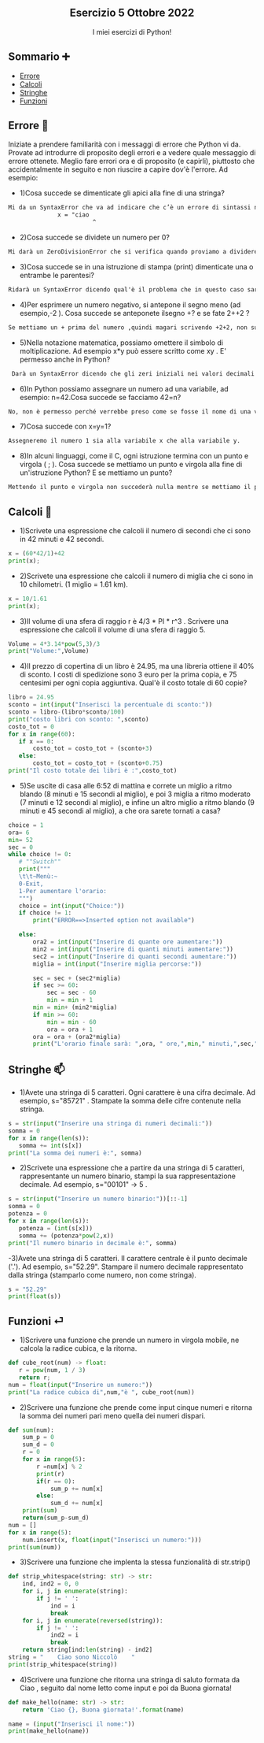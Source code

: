 <p align="center">
  <h2 align="center">Esercizio 5 Ottobre 2022</h2>
  <p align="center">I miei esercizi di Python!</p>
</p>

## Sommario ➕

- [Errore](#Errore)
- [Calcoli](#Calcoli)
- [Stringhe](#Stringhe)
- [Funzioni](#Funzioni)

## Errore 🚫

Iniziate a prendere familiarità con i messaggi di errore che Python vi da. Provate ad introdurre di proposito degli errori e a vedere quale messaggio di errore ottenete. Meglio fare errori ora e di proposito (e capirli), piuttosto che accidentalmente in seguito e non riuscire a capire dov'è l'errore. Ad esempio:

- 1)Cosa succede se dimenticate gli apici alla fine di una stringa?
```html
Mi da un SyntaxError che va ad indicare che c’è un errore di sintassi nel programma, in questo caso l’errore sarà la mancanza di un apice e successivamente andrà a segnare dove si trova l’errore in questo modo:
              x = "ciao
                        ^
```

- 2)Cosa succede se dividete un numero per 0?
```html
Mi darà un ZeroDivisionError che si verifica quando proviamo a dividere un numero in virgola mobile per 0.
```

- 3)Cosa succede se in una istruzione di stampa (print) dimenticate una o entrambe le parentesi?
```html
Ridarà un SyntaxError dicendo qual'è il problema che in questo caso sarà “Missing parentheses in call to 'print'” e successivamente darà anche il modo in cui possiamo correggere il nostro errore che sarà “Did you mean print("ciao")?”
```

- 4)Per esprimere un numero negativo, si antepone il segno meno (ad esempio,-2 ). Cosa succede se anteponete ilsegno +? e se fate 2++2 ?
```html
Se mettiamo un + prima del numero ,quindi magari scrivendo +2+2, non succederà nulla, stessa cosa se proviamo a scrivere 2++2. 
```

- 5)Nella notazione matematica, possiamo omettere il simbolo di moltiplicazione. Ad esempio x*y può essere scritto come xy . E' permesso anche in Python?
```html
 Darà un SyntaxError dicendo che gli zeri iniziali nei valori decimali non sono consentiti. 
```

- 6)In Python possiamo assegnare un numero ad una variabile, ad esempio: n=42.Cosa succede se facciamo 42=n?
```html
No, non è permesso perché verrebbe preso come se fosse il nome di una variabile dando un NameError.
```

- 7)Cosa succede con x=y=1?
```html
Assegneremo il numero 1 sia alla variabile x che alla variabile y.
```

- 8)In alcuni linguaggi, come il C, ogni istruzione termina con un punto e virgola ( ; ). Cosa succede se mettiamo un punto e virgola alla fine di un'istruzione Python? E se mettiamo un punto?
```html
Mettendo il punto e virgola non succederà nulla mentre se mettiamo il punto darà errore.
```

## Calcoli 🧮

- 1)Scrivete una espressione che calcoli il numero di secondi che ci sono in 42 minuti e 42 secondi.
```python
x = (60*42/1)+42
print(x);
```

- 2)Scrivete una espressione che calcoli il numero di miglia che ci sono in 10 chilometri. (1 miglio = 1.61 km).
```python
x = 10/1.61
print(x);
```

- 3)Il volume di una sfera di raggio r è 4/3 * PI * r^3 . Scrivere una espressione che calcoli il volume di una sfera di raggio 5.
```python
Volume = 4*3.14*pow(5,3)/3 
print("Volume:",Volume)
```

- 4)Il prezzo di copertina di un libro è 24.95, ma una libreria ottiene il 40% di sconto. I costi di spedizione sono 3 euro per la prima copia, e 75 centesimi per ogni copia aggiuntiva. Qual'è il costo totale di 60 copie?
```python
libro = 24.95
sconto = int(input("Inserisci la percentuale di sconto:"))
sconto = libro-(libro*sconto/100)
print("costo libri con sconto: ",sconto)
costo_tot = 0
for x in range(60):
   if x == 0:
       costo_tot = costo_tot + (sconto+3)
   else:
       costo_tot = costo_tot + (sconto+0.75)
print("Il costo totale dei libri è :",costo_tot)
```

- 5)Se uscite di casa alle 6:52 di mattina e correte un miglio a ritmo blando (8 minuti e 15 secondi al miglio), e poi 3 miglia a ritmo moderato (7 minuti e 12 secondi al miglio), e infine un altro miglio a ritmo blando (9 minuti e 45 secondi al miglio), a che ora sarete tornati a casa?

```python
choice = 1
ora= 6
min= 52
sec = 0
while choice != 0:
   # ""Switch""
   print("""
   \t\t~Menù:~
   0-Exit,
   1-Per aumentare l'orario:
   """)
   choice = int(input("Choice:"))
   if choice != 1:
       print("ERROR==>Inserted option not available")

   else:
       ora2 = int(input("Inserire di quante ore aumentare:"))
       min2 = int(input("Inserire di quanti minuti aumentare:"))
       sec2 = int(input("Inserire di quanti secondi aumentare:"))
       miglia = int(input("Inserire miglia percorse:"))

       sec = sec + (sec2*miglia)
       if sec >= 60:
           sec = sec - 60
           min = min + 1
       min = min+ (min2*miglia)
       if min >= 60:
           min = min - 60
           ora = ora + 1
       ora = ora + (ora2*miglia)
       print("L'orario finale sarà: ",ora, " ore,",min," minuti,",sec," secondi."
```

## Stringhe 📫

- 1)Avete una stringa di 5 caratteri. Ogni carattere è una cifra decimale. Ad esempio, s="85721" . Stampate la somma delle cifre contenute nella stringa.
```python
s = str(input("Inserire una stringa di numeri decimali:"))
somma = 0
for x in range(len(s)):
   somma += int(s[x])
print("La somma dei numeri è:", somma)
```

- 2)Scrivete una espressione che a partire da una stringa di 5 caratteri, rappresentante un numero binario, stampi la sua rappresentazione decimale. Ad esempio, s="00101" -> 5 .
```python
s = str(input("Inserire un numero binario:"))[::-1]
somma = 0
potenza = 0
for x in range(len(s)):
   potenza = (int(s[x]))
   somma += (potenza*pow(2,x))
print("Il numero binario in decimale è:", somma)
```

-3)Avete una stringa di 5 caratteri. Il carattere centrale è il punto decimale ('.'). Ad esempio, s="52.29". Stampare il numero decimale rappresentato dalla stringa (stamparlo come numero, non come stringa).
```python
s = "52.29"
print(float(s))
```

## Funzioni ⏎

- 1)Scrivere una funzione che prende un numero in virgola mobile, ne calcola la radice cubica, e la ritorna.
```python
def cube_root(num) -> float:
   r = pow(num, 1 / 3)
   return r;
num = float(input("Inserire un numero:"))
print("La radice cubica di",num,"è ", cube_root(num))
```

- 2)Scrivere una funzione che prende come input cinque numeri e ritorna la somma dei numeri pari meno quella dei numeri dispari.
```python
def sum(num):
    sum_p = 0
    sum_d = 0
    r = 0
    for x in range(5):
        r =num[x] % 2
        print(r)
        if(r == 0):
            sum_p += num[x]
        else:
            sum_d += num[x]
    print(sum)
    return(sum_p-sum_d)
num = []
for x in range(5):
    num.insert(x, float(input("Inserisci un numero:")))
print(sum(num))
```

- 3)Scrivere una funzione che implenta la stessa funzionalità di str.strip()
```python
def strip_whitespace(string: str) -> str:
    ind, ind2 = 0, 0
    for i, j in enumerate(string):
        if j != ' ':
            ind = i
            break
    for i, j in enumerate(reversed(string)):
        if j != ' ':
            ind2 = i
            break
    return string[ind:len(string) - ind2]
string = "    Ciao sono Niccolò    "
print(strip_whitespace(string))
```
- 4)Scrivere una funzione che ritorna una stringa di saluto formata da Ciao , seguito dal nome letto come input e poi da Buona giornata!
```python
def make_hello(name: str) -> str:
    return 'Ciao {}, Buona giornata!'.format(name)

name = (input("Inserisci il nome:"))
print(make_hello(name))
```


